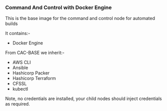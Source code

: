 ### Command And Control with Docker Engine

This is the base image for the command and control node for automated builds

It contains:-

  * Docker Engine

From CAC-BASE we inherit:-

  * AWS CLI
  * Ansible
  * Hashicorp Packer
  * Hashicorp Terraform
  * CFSSL
  * kubectl

Note, no credentials are installed, your child nodes should inject credentials as required.
